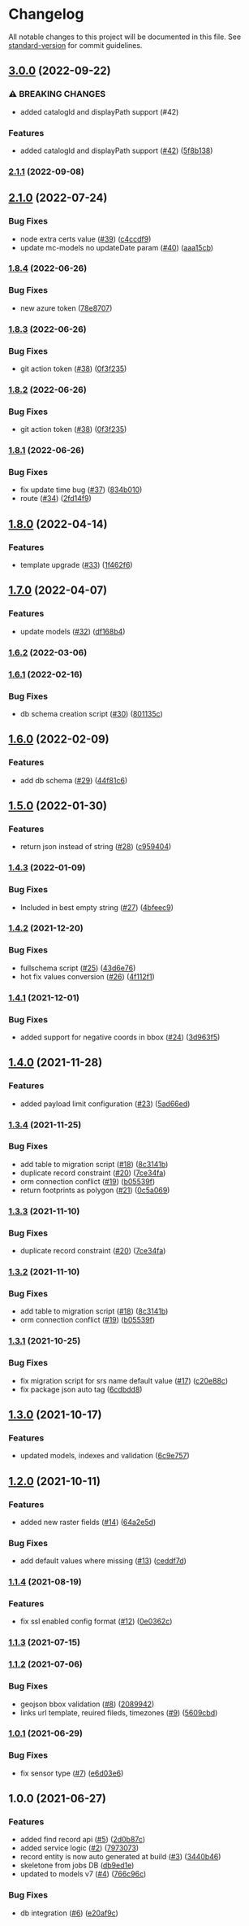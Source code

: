 # Changelog

All notable changes to this project will be documented in this file. See [standard-version](https://github.com/conventional-changelog/standard-version) for commit guidelines.

## [3.0.0](https://github.com/MapColonies/raster-catalog-manager/compare/v2.1.1...v3.0.0) (2022-09-22)


### ⚠ BREAKING CHANGES

* added catalogId and displayPath support (#42)

### Features

* added catalogId and displayPath support ([#42](https://github.com/MapColonies/raster-catalog-manager/issues/42)) ([5f8b138](https://github.com/MapColonies/raster-catalog-manager/commit/5f8b138b6dbea95c58baab9c0f1eb7b63dbb26a3))

### [2.1.1](https://github.com/MapColonies/raster-catalog-manager/compare/v2.1.0...v2.1.1) (2022-09-08)

## [2.1.0](https://github.com/MapColonies/raster-catalog-manager/compare/v1.8.4...v2.1.0) (2022-07-24)


### Bug Fixes

* node extra certs value ([#39](https://github.com/MapColonies/raster-catalog-manager/issues/39)) ([c4ccdf9](https://github.com/MapColonies/raster-catalog-manager/commit/c4ccdf9f0fafacb654f86d07a72d26da20a963bd))
* update mc-models no updateDate param ([#40](https://github.com/MapColonies/raster-catalog-manager/issues/40)) ([aaa15cb](https://github.com/MapColonies/raster-catalog-manager/commit/aaa15cb6b147926412370d4dd33c542c492661e2))

### [1.8.4](https://github.com/MapColonies/raster-catalog-manager/compare/v1.8.3...v1.8.4) (2022-06-26)


### Bug Fixes

* new azure token ([78e8707](https://github.com/MapColonies/raster-catalog-manager/commit/78e87071b425fbc6c5263a27167986e9303fdf3d))

### [1.8.3](https://github.com/MapColonies/raster-catalog-manager/compare/v1.8.1...v1.8.3) (2022-06-26)


### Bug Fixes

* git action token ([#38](https://github.com/MapColonies/raster-catalog-manager/issues/38)) ([0f3f235](https://github.com/MapColonies/raster-catalog-manager/commit/0f3f235304656b08b7158df01102dd4961282a86))

### [1.8.2](https://github.com/MapColonies/raster-catalog-manager/compare/v1.8.1...v1.8.2) (2022-06-26)


### Bug Fixes

* git action token ([#38](https://github.com/MapColonies/raster-catalog-manager/issues/38)) ([0f3f235](https://github.com/MapColonies/raster-catalog-manager/commit/0f3f235304656b08b7158df01102dd4961282a86))

### [1.8.1](https://github.com/MapColonies/raster-catalog-manager/compare/v1.8.0...v1.8.1) (2022-06-26)


### Bug Fixes

* fix update time bug ([#37](https://github.com/MapColonies/raster-catalog-manager/issues/37)) ([834b010](https://github.com/MapColonies/raster-catalog-manager/commit/834b0109b32ae2f6deecfe945fe43beff2f88594))
* route ([#34](https://github.com/MapColonies/raster-catalog-manager/issues/34)) ([2fd14f9](https://github.com/MapColonies/raster-catalog-manager/commit/2fd14f96aa828092d70c8825e7fb4369ac7826e8))

## [1.8.0](https://github.com/MapColonies/raster-catalog-manager/compare/v1.7.0...v1.8.0) (2022-04-14)


### Features

* template upgrade ([#33](https://github.com/MapColonies/raster-catalog-manager/issues/33)) ([1f462f6](https://github.com/MapColonies/raster-catalog-manager/commit/1f462f68bdaf3a7d82ff73bcf1698421d28eaa0c))

## [1.7.0](https://github.com/MapColonies/raster-catalog-manager/compare/v1.6.1...v1.7.0) (2022-04-07)


### Features

* update models ([#32](https://github.com/MapColonies/raster-catalog-manager/issues/32)) ([df168b4](https://github.com/MapColonies/raster-catalog-manager/commit/df168b4bbd55a9e7ac361439f7a483e4b07214e8))

### [1.6.2](https://github.com/MapColonies/raster-catalog-manager/compare/v1.6.1...v1.6.2) (2022-03-06)

### [1.6.1](https://github.com/MapColonies/raster-catalog-manager/compare/v1.6.0...v1.6.1) (2022-02-16)


### Bug Fixes

* db schema creation script ([#30](https://github.com/MapColonies/raster-catalog-manager/issues/30)) ([801135c](https://github.com/MapColonies/raster-catalog-manager/commit/801135c79085605d07f5ceaaccd17202316e131c))

## [1.6.0](https://github.com/MapColonies/raster-catalog-manager/compare/v1.5.0...v1.6.0) (2022-02-09)


### Features

* add db schema ([#29](https://github.com/MapColonies/raster-catalog-manager/issues/29)) ([44f81c6](https://github.com/MapColonies/raster-catalog-manager/commit/44f81c6f6502a9aaf0d8a6bf4607e12ab3f92798))

## [1.5.0](https://github.com/MapColonies/raster-catalog-manager/compare/v1.4.3...v1.5.0) (2022-01-30)


### Features

* return json instead of string ([#28](https://github.com/MapColonies/raster-catalog-manager/issues/28)) ([c959404](https://github.com/MapColonies/raster-catalog-manager/commit/c959404f3b7a94af4a5e2d85cac3265a731db607))

### [1.4.3](https://github.com/MapColonies/raster-catalog-manager/compare/v1.4.2...v1.4.3) (2022-01-09)


### Bug Fixes

* Included in best empty string ([#27](https://github.com/MapColonies/raster-catalog-manager/issues/27)) ([4bfeec9](https://github.com/MapColonies/raster-catalog-manager/commit/4bfeec9a4ac4a7188b2fa769cf766c69769a0dd6))

### [1.4.2](https://github.com/MapColonies/raster-catalog-manager/compare/v1.4.1...v1.4.2) (2021-12-20)


### Bug Fixes

* fullschema script ([#25](https://github.com/MapColonies/raster-catalog-manager/issues/25)) ([43d6e76](https://github.com/MapColonies/raster-catalog-manager/commit/43d6e76d74e84b6abd6a4fa2901e8101f7fd1ecb))
* hot fix values conversion ([#26](https://github.com/MapColonies/raster-catalog-manager/issues/26)) ([4f112f1](https://github.com/MapColonies/raster-catalog-manager/commit/4f112f1ca13eb6f86f51d90cef3b92c2c60f54f7))

### [1.4.1](https://github.com/MapColonies/raster-catalog-manager/compare/v1.4.0...v1.4.1) (2021-12-01)


### Bug Fixes

* added support for negative coords in bbox ([#24](https://github.com/MapColonies/raster-catalog-manager/issues/24)) ([3d963f5](https://github.com/MapColonies/raster-catalog-manager/commit/3d963f552ec3c57c734eef510f44685b1048bdc6))

## [1.4.0](https://github.com/MapColonies/raster-catalog-manager/compare/v1.3.4...v1.4.0) (2021-11-28)


### Features

* added payload limit configuration ([#23](https://github.com/MapColonies/raster-catalog-manager/issues/23)) ([5ad66ed](https://github.com/MapColonies/raster-catalog-manager/commit/5ad66ed4024653a2af47638efdab96433fe4f76b))

### [1.3.4](https://github.com/MapColonies/raster-catalog-manager/compare/v1.3.1...v1.3.4) (2021-11-25)


### Bug Fixes

* add table to migration script ([#18](https://github.com/MapColonies/raster-catalog-manager/issues/18)) ([8c3141b](https://github.com/MapColonies/raster-catalog-manager/commit/8c3141bf42b53b4b850bb2b6985126b38fc60134))
* duplicate record constraint ([#20](https://github.com/MapColonies/raster-catalog-manager/issues/20)) ([7ce34fa](https://github.com/MapColonies/raster-catalog-manager/commit/7ce34fa2bd8ce84e5c191dd513b1c15bfe9f2afa))
* orm connection conflict ([#19](https://github.com/MapColonies/raster-catalog-manager/issues/19)) ([b05539f](https://github.com/MapColonies/raster-catalog-manager/commit/b05539f327d3a4b6a4f3c6356f4e335a28f10151))
* return footprints as polygon ([#21](https://github.com/MapColonies/raster-catalog-manager/issues/21)) ([0c5a069](https://github.com/MapColonies/raster-catalog-manager/commit/0c5a0697651229955ea622b28d3eb26753dbb73d))

### [1.3.3](https://github.com/MapColonies/raster-catalog-manager/compare/v1.3.2...v1.3.3) (2021-11-10)


### Bug Fixes

* duplicate record constraint ([#20](https://github.com/MapColonies/raster-catalog-manager/issues/20)) ([7ce34fa](https://github.com/MapColonies/raster-catalog-manager/commit/7ce34fa2bd8ce84e5c191dd513b1c15bfe9f2afa))

### [1.3.2](https://github.com/MapColonies/raster-catalog-manager/compare/v1.3.1...v1.3.2) (2021-11-10)


### Bug Fixes

* add table to migration script ([#18](https://github.com/MapColonies/raster-catalog-manager/issues/18)) ([8c3141b](https://github.com/MapColonies/raster-catalog-manager/commit/8c3141bf42b53b4b850bb2b6985126b38fc60134))
* orm connection conflict ([#19](https://github.com/MapColonies/raster-catalog-manager/issues/19)) ([b05539f](https://github.com/MapColonies/raster-catalog-manager/commit/b05539f327d3a4b6a4f3c6356f4e335a28f10151))

### [1.3.1](https://github.com/MapColonies/raster-catalog-manager/compare/v1.3.0...v1.3.1) (2021-10-25)


### Bug Fixes

* fix migration script for srs name default value ([#17](https://github.com/MapColonies/raster-catalog-manager/issues/17)) ([c20e88c](https://github.com/MapColonies/raster-catalog-manager/commit/c20e88cae421b3dfa3d198367f9b8d238864ca3e))
* fix package json auto tag ([6cdbdd8](https://github.com/MapColonies/raster-catalog-manager/commit/6cdbdd83d83579e62a2c0840acfa865d712fb1f8))

## [1.3.0](https://github.com/MapColonies/raster-catalog-manager/compare/v1.2.0...v1.3.0) (2021-10-17)


### Features

* updated models, indexes and validation ([6c9e757](https://github.com/MapColonies/raster-catalog-manager/commit/6c9e7574f5bb451690bdb1c214c39c3331be889e))

## [1.2.0](https://github.com/MapColonies/raster-catalog-manager/compare/v1.1.4...v1.2.0) (2021-10-11)


### Features

* added new raster fields ([#14](https://github.com/MapColonies/raster-catalog-manager/issues/14)) ([64a2e5d](https://github.com/MapColonies/raster-catalog-manager/commit/64a2e5d28ee5fb9420e5f13ab46f19d61002f3b1))


### Bug Fixes

* add default values where missing ([#13](https://github.com/MapColonies/raster-catalog-manager/issues/13)) ([ceddf7d](https://github.com/MapColonies/raster-catalog-manager/commit/ceddf7d0656e3a837f698a439b34033802e0f578))

### [1.1.4](https://github.com/MapColonies/raster-catalog-manager/compare/v1.1.3...v1.1.4) (2021-08-19)


### Features

* fix ssl enabled config format ([#12](https://github.com/MapColonies/raster-catalog-manager/issues/12)) ([0e0362c](https://github.com/MapColonies/raster-catalog-manager/commit/0e0362cd9dfd7c0899c341c1f7af3c4cc411495b))

### [1.1.3](https://github.com/MapColonies/raster-catalog-manager/compare/v1.1.2...v1.1.3) (2021-07-15)

### [1.1.2](https://github.com/MapColonies/raster-catalog-manager/compare/v1.0.1...v1.1.2) (2021-07-06)


### Bug Fixes

* geojson bbox validation ([#8](https://github.com/MapColonies/raster-catalog-manager/issues/8)) ([2089942](https://github.com/MapColonies/raster-catalog-manager/commit/20899420f0bf3d9da08e10d7e16354c3d53db043))
* links url template, reuired fileds, timezones ([#9](https://github.com/MapColonies/raster-catalog-manager/issues/9)) ([5609cbd](https://github.com/MapColonies/raster-catalog-manager/commit/5609cbdaef00d95580649a47fe8f2583934de52a))

### [1.0.1](https://github.com/MapColonies/raster-catalog-manager/compare/v1.1.1...v1.0.1) (2021-06-29)


### Bug Fixes

* fix sensor type ([#7](https://github.com/MapColonies/raster-catalog-manager/issues/7)) ([e6d03e6](https://github.com/MapColonies/raster-catalog-manager/commit/e6d03e6c79ebfda39859502fbd1c390a74192471))

## 1.0.0 (2021-06-27)


### Features

* added find record api ([#5](https://github.com/MapColonies/raster-catalog-manager/issues/5)) ([2d0b87c](https://github.com/MapColonies/raster-catalog-manager/commit/2d0b87c114b2d7d3c767d046cd7b7c09440e93dd))
* added service logic ([#2](https://github.com/MapColonies/raster-catalog-manager/issues/2)) ([7973073](https://github.com/MapColonies/raster-catalog-manager/commit/7973073a20289a7193d154f5beb3545af5cf3d41))
* record entity is now auto generated at build ([#3](https://github.com/MapColonies/raster-catalog-manager/issues/3)) ([3440b46](https://github.com/MapColonies/raster-catalog-manager/commit/3440b46ad76f2d0dc8c4971b0f90ed3a540b7e51))
* skeletone from jobs DB ([db9ed1e](https://github.com/MapColonies/raster-catalog-manager/commit/db9ed1ed47ee5fee271f2b130f5a5bb54be7ad85))
* updated to models v7 ([#4](https://github.com/MapColonies/raster-catalog-manager/issues/4)) ([766c96c](https://github.com/MapColonies/raster-catalog-manager/commit/766c96c5e61a1a0378ce1cc4090d522b47a86281))


### Bug Fixes

* db integration ([#6](https://github.com/MapColonies/raster-catalog-manager/issues/6)) ([e20af9c](https://github.com/MapColonies/raster-catalog-manager/commit/e20af9c61a026fb3bc596dd660d8a0bf1e82cdf6))
